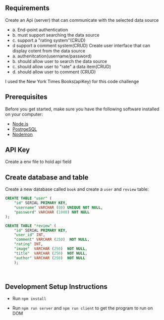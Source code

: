 ## Requirements
Create an Api (server) that can communicate with the selected data source
   - a. End-point authentication
   - b. must support searching the data source
   - c. support a "rating system"(CRUD)
   - d support a comment system(CRUD)
Create user interface that can display cotent from the data source
   - a. authenitcation(username/password)
   - b. should allow user to search the data source
   - c. should allow user to "rate" a data item(CRUD)
   - d. should allow user to comment (CRUD)

I used the New York Times Books(apiKey) for this code challenge

## Prerequisites

Before you get started, make sure you have the following software installed on your computer:

- [Node.js](https://nodejs.org/en/)
- [PostrgeSQL](https://www.postgresql.org/)
- [Nodemon](https://nodemon.io/)

## API Key
Create a env file to hold api field

## Create database and table

Create a new database called `book` and create a `user` and `review` table:

```SQL
CREATE TABLE "user" (
    "id" SERIAL PRIMARY KEY,
    "username" VARCHAR (80) UNIQUE NOT NULL,
    "password" VARCHAR (1000) NOT NULL
);

CREATE TABLE "review" (
	"id" SERIAL PRIMARY KEY,
 	"user_id" INT,
    "comment" VARCHAR (250)  NOT NULL,
    "rating" INT,
    "image"  VARCHAR (250)  NOT NULL,
    "title"  VARCHAR (250)  NOT NULL,
    "author" VARCHAR (250)  NOT NULL
	);




```


## Development Setup Instructions

- Run `npm install`

- Run `npm run server` and `npm run client` to get the program to run on DOM




